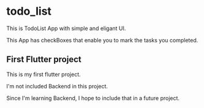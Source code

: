 # todo_list

This is TodoList App with simple and eligant UI.

This App has checkBoxes that enable you to mark the tasks you completed.

## First Flutter project

This is my first flutter project.

I'm not included Backend in this project.

Since I'm learning Backend, I hope to include that in a future project.
